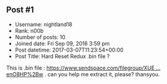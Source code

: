 ## Post #1
- Username: nightland18
- Rank: n00b
- Number of posts: 10
- Joined date: Fri Sep 09, 2016 3:59 pm
- Post datetime: 2017-03-07T11:23:54+00:00
- Post Title: Hard Reset Redux .bin file ?

This is .bin file : [https://www.sendspace.com/filegroup/XUE ... enO8HP%2Bw](https://www.sendspace.com/filegroup/XUEWKodvBTQbiqenO8HP%2Bw) . can you help me extract it, please? thansyou.
